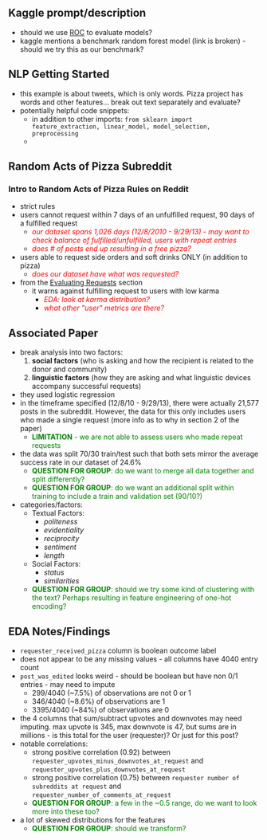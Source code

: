 ## Kaggle prompt/description
- should we use [ROC](https://en.wikipedia.org/wiki/Receiver_operating_characteristic) to evaluate models?
- kaggle mentions a benchmark random forest model (link is broken) - should we try this as our benchmark?

## NLP Getting Started
- this example is about tweets, which is only words. Pizza project has words and other features... break out text separately and evaluate?
- potentially helpful code snippets:
    - in addition to other imports: `from sklearn import feature_extraction, linear_model, model_selection, preprocessing`
    - 

## Random Acts of Pizza Subreddit
### Intro to Random Acts of Pizza Rules on Reddit
- strict rules
- users cannot request within 7 days of an unfulfilled request, 90 days of a fulfilled request
    - <span style="color:red">*our dataset spans 1,026 days (12/8/2010 - 9/29/13) - may want to check balance of fulfilled/unfulfilled, users with repeat entries*</span>
    - <span style="color:red">*does # of posts end up resulting in a free pizza?*</span>
- users able to request side orders and soft drinks ONLY (in addition to pizza)
    - <span style="color:red">*does our dataset have what was requested?*</span>
- from the [Evaluating Requests](https://www.reddit.com/r/Random_Acts_Of_Pizza/wiki/howto_fulfill/#wiki_evaluating_requests) section
    - it warns against fulfilling request to users with low karma
        - <span style="color:red">*EDA: look at karma distribution?*</span>
        - <span style="color:red">*what other "user" metrics are there?*</span>

## Associated Paper
- break analysis into two factors:
    1. **social factors** (who is asking and how the recipient is related to the donor and community)
    2. **linguistic factors** (how they are asking and what linguistic devices accompany successful requests)
- they used logistic regression
- in the timeframe specified (12/8/10 - 9/29/13), there were actually 21,577 posts in the subreddit. However, the data for this only includes users who made a single request (more info as to why in section 2 of the paper)
    - <span style="color:green">**LIMITATION** - we are not able to assess users who made repeat requests</span>
- the data was split 70/30 train/test such that both sets mirror the average success rate in our dataset of 24.6%
    - <span style="color:green">**QUESTION FOR GROUP**: do we want to merge all data together and split differently?</span>
    - <span style="color:green">**QUESTION FOR GROUP**: do we want an additional split within training to include a train and validation set (90/10?)</span>
- categories/factors:
    - Textual Factors:
        - *politeness*
        - *evidentiality*
        - *reciprocity*
        - *sentiment*
        - *length*
    - Social Factors:
        - *status*
        - *similarities*
    - <span style="color:green">**QUESTION FOR GROUP**: should we try some kind of clustering with the text? Perhaps resulting in feature engineering of one-hot encoding?</span>

## EDA Notes/Findings
- `requester_received_pizza` column is boolean outcome label
- does not appear to be any missing values - all columns have 4040 entry count
- `post_was_edited` looks weird - should be boolean but have non 0/1 entries - may need to impute
    - 299/4040 (~7.5%) of observations are not 0 or 1
    - 346/4040 (~8.6%) of observations are 1
    - 3395/4040 (~84%) of observations are 0
- the 4 columns that sum/subtract upvotes and downvotes may need imputing. max upvote is 345, max downvote is 47, but sums are in millions - is this total for the user (requester)? Or just for this post?
- notable correlations:
    - strong positive correlation (0.92) between `requester_upvotes_minus_downvotes_at_request` and `requester_upvotes_plus_downvotes_at_request`
    - strong positive correlation (0.75) between `requester number of subreddits at request` and `requester_number_of_comments_at_request`
    - <span style="color:green">**QUESTION FOR GROUP**: a few in the ~0.5 range, do we want to look more into these too?</span>
- a lot of skewed distributions for the features
    - <span style="color:green">**QUESTION FOR GROUP**: should we transform?</span>